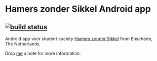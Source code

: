# Hamers zonder Sikkel Android app 
## [![build status](https://gitlab.dexbleeker.nl/android/hamersapp/badges/master/build.svg)](https://gitlab.dexbleeker.nl/android/hamersapp/commits/master)
Android app voor student society [Hamers zonder Sikkel](http://zondersikkel.nl/) from Enschede, The Netherlands.

Drop [me](mailto:dex@zondersikkel.nl) a note for more information.